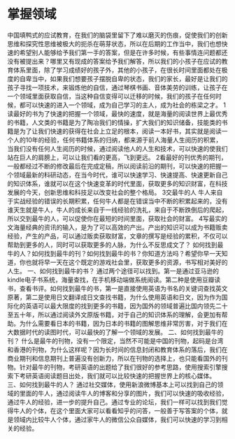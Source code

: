 # 掌握领域

中国填鸭式的应试教育，在我们的脑袋里留下了难以磨灭的伤痕，促使我们的创新思维和探究性思维被极大的扼杀在萌芽状态，所以在后期的工作当中，我们也想快速的希望别人能够给予我们第一手的答案，但是在许多时候，有些事情连问题都还没有被提出来？哪里又有现成的答案给予我们解答，所以我们的小孩子在应试的教育体系里面，除了学习成绩好的孩子外，其他的小孩子，在很长时间里面都处在极度的自卑当中，如果我们想要孩子摆脱自卑的状态，我们的家长，最好是让我们的孩子寻找一项技术，来锻炼他的自信，通过琴棋书画、音体美劳的训练，让孩子在一个领域里面获取自信，当这种自信变得可以迁移的时候，我们的孩子在任何时候，都可以快速的进入一个领域，成为自己学习的主人，成为社会的栋梁之才。
1读最好的书为了快速的把握一个领域，最快的速度，就是海量的阅读世界上最优秀的书籍，人文类的书籍是为了陶冶我们的情操，扩大我们的知识储备，技能类的书籍是为了让我们快速的获得在社会上立足的根本，阅读一本好书，其实就是阅读一个人的10年的经验，任何书籍体系的归纳，都来源于前人海量人生阅历的积累，当我们没有任何人生阅历的时候，通过阅读他人的人生和技术，可以快速的使我们站在巨人的肩膀上，可以让我们看的更高，飞到更远。
2看最好的刊优秀的期刊，一般都经过不断的修改最后在完成定稿，所以阅读前沿的期刊，可以快速的把握一个领域最新的科研动态，在当今时代，谁可以快速学习、快速提高、快速更新自己的知识体系，谁就可以在这个快速变革的时代里面，获取更多的知识财富，在科技发展的今天，创新思维和科技足以改变社会的整个格局。
3交最牛的人
牛人来自于实战经验的错误的长期积累，任何牛人都是在错误当中不断的积累起来的，没有谁天生就是牛人，牛人的成长来自于一线经验的洗礼，来自于不断跌倒后的爬起，所以交到最牛的人，可以促使你在最短的时间里面，获取社会的财富。
4写最实的文海量经典的资讯的输入，是为了可以高效的产出。产出的知识可以成为书籍贩卖经验，产生的产品，可以通过贩卖获取财富，文章的撰写是经验的累积，不仅可以帮助到更多的人，同时可以获取更多的人脉，为什么不反思成文了？
如何找到最牛的人？如何找到最牛的刊？如何找到最牛的书？你知道方法吗？希望你早一天知道，你也就将早一天在这个既定的游戏社会里，获取更多的资源，书写相对美好的人生。
一、如何找到最牛的书？
通过两个途径可以找到。第一是通过亚马逊的kindle电子书系统，海量查找，在手机移动端做系统阅读。第二种是使用豆瓣读书，查看书评。如何找到最牛的书，第一是直接使用英语为书名的关键词查找英文原著，第二是使用日文翻译成日文查找书籍，为什么使用英语和日文，因为作为国际化的英语可以最大限度的找到更多的书籍，因为国外的领域普遍比国内领先二十至五十年，所以通过阅读外文原版书籍，对于自己的知识体系的理解，会更加有帮助。为什么需要看日本的书籍，因为日本的书籍的图解思维非常厉害，对于我们在大数据时代的读图时代，可以最快的了解一个领域的发展。
二、如何找到最牛的刊？
什么是最牛的刊物，没有一个限定，当然不可能是中国的刊物，起码是台湾和香港的刊物，为什么这样呢？因为长时间的信息封闭和教育体系的落后，我们在商业期刊和信息期刊上普遍没有创新力，所以在刊物的选择上，也只能看国外的刊物。针对最牛的刊物，考研英语的出题给了我们很好的参考思路，使用搜索引擎搜索下考研英语阅读题目出处，我们就可以比较快速的把握世界上的核心媒体。
三、如何找到最牛的人？
通过社交媒体，使用新浪微博基本上可以找到自己的领域的里面的牛人，通过阅读牛人的博客和分享的图片，我们可以快速的吸收经验，通过牛人的经验，进一步的提升自己。通过专业的论坛，我们一样可以找到我们觉得牛人的个体，在这个里面大家可以看看知乎的问答，一般善于写答案的个体，就是领域内比较牛人个体，通过家牛人的微信公众自媒体，我们可以快速的学习到相关的经验。
